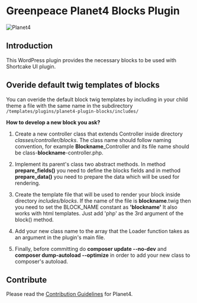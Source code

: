 # Greenpeace Planet4 Blocks Plugin

![Planet4](./planet4.png)

## Introduction

This WordPress plugin provides the necessary blocks to be used with Shortcake UI plugin.

## Overide default twig templates of blocks

You can overide the default block twig templates by including in your child theme a file with the same name in the subdirectory
`/templates/plugins/planet4-plugin-blocks/includes/`


**How to develop a new block you ask?**

1. Create a new controller class that extends Controller inside directory _classes/controller/blocks_. The class name should follow naming convention, for example **Blockname**_Controller and its file name should be class-**blockname**-controller.php.

2. Implement its parent's class two abstract methods. In method **prepare_fields()** you need to define the blocks fields and in method **prepare_data()** you need to prepare the data which will be used for rendering.

3. Create the template file that will be used to render your block inside directory _includes/blocks_. If the name of the file is **blockname**.twig then
you need to set the BLOCK_NAME constant as **'blockname'** It also works with html templates. Just add 'php' as the 3rd argument of the block() method.

4. Add your new class name to the array that the Loader function takes as an argument in the plugin's main file.

5. Finally, before committing do **composer update --no-dev** and **composer dump-autoload --optimize** in order to add your new class to composer's autoload.

## Contribute

Please read the [Contribution Guidelines](https://planet4.greenpeace.org/handbook/dev-contribute-to-planet4/) for Planet4.
